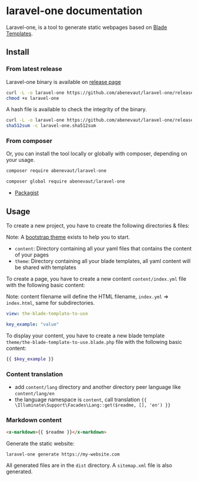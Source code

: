 # laravel-one documentation
Laravel-one, is a tool to generate static webpages based on [Blade Templates](https://laravel.com/docs/master/blade).

## Install

### From latest release
Laravel-one binary is available on [release page](https://github.com/abenevaut/laravel-one/releases/latest)

```bash
curl -L -o laravel-one https://github.com/abenevaut/laravel-one/releases/latest/download/laravel-one
chmod +x laravel-one
```

A hash file is available to check the integrity of the binary.

```bash
curl -L -o laravel-one https://github.com/abenevaut/laravel-one/releases/latest/download/laravel-one.sha512sum
sha512sum -c laravel-one.sha512sum
```

### From composer
Or, you can install the tool locally or globally with composer, depending on your usage.

```bash
composer require abenevaut/laravel-one
```

```bash
composer global require abenevaut/laravel-one
```

- [Packagist](https://packagist.org/packages/abenevaut/laravel-one)

## Usage
To create a new project, you have to create the following directories & files:

Note: A [bootstrap theme](https://github.com/abenevaut/laravel-one-bootstrap) exists to help you to start.

- `content`: Directory containing all your yaml files that contains the content of your pages
- `theme`: Directory containing all your blade templates, all yaml content will be shared with templates

To create a page, you have to create a new content `content/index.yml` file with the following basic content:

Note: content filename will define the HTML filename, `index.yml` => `index.html`, same for subdirectories.
```yaml
view: the-blade-template-to-use

key_example: "value"
```

To display your content, you have to create a new blade template `theme/the-blade-template-to-use.blade.php` file with the following basic content:
```php
{{ $key_example }}
```

### Content translation
- add `content/lang` directory and another directory peer language like `content/lang/en`
- the language namespace is `content`, call translation `{{ \Illuminate\Support\Facades\Lang::get($readme, [], 'en') }}`

### Markdown content
```html
<x-markdown>{{ $readme }}</x-markdown>
```

Generate the static website:
```shell
laravel-one generate https://my-website.com
```

All generated files are in the `dist` directory.
A `sitemap.xml` file is also generated.
